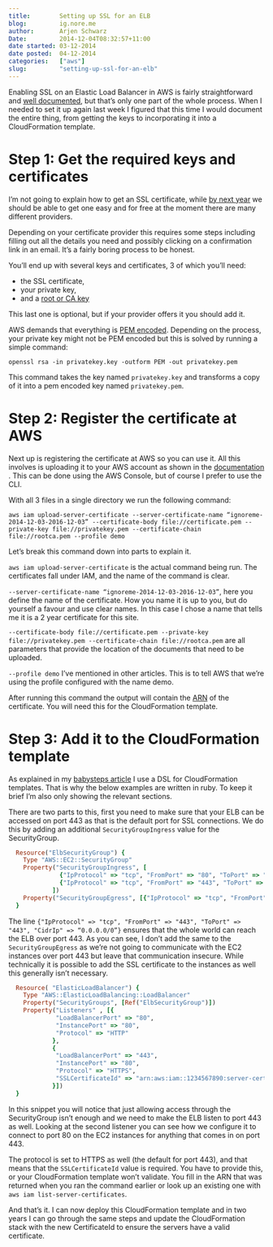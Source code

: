 ```yaml
---
title:        Setting up SSL for an ELB  
blog:         ig.nore.me  
author:       Arjen Schwarz  
Date:         2014-12-04T08:32:57+11:00  
date started: 03-12-2014  
date posted:  04-12-2014
categories:   ["aws"]
slug:         "setting-up-ssl-for-an-elb"
---
```


Enabling SSL on an Elastic Load Balancer in AWS is fairly straightforward and [well documented][1], but that’s only one part of the whole process. When I needed to set it up again last week I figured that this time I would document the entire thing, from getting the keys to incorporating it into a CloudFormation template. 

# Step 1: Get the required keys and certificates

I’m not going to explain how to get an SSL certificate, while [by next year][2] we should be able to get one easy and for free at the moment there are many different providers.

Depending on your certificate provider this requires some steps including filling out all the details you need and possibly clicking on a confirmation link in an email. It’s a fairly boring process to be honest.

You’ll end up with several keys and certificates, 3 of which you’ll need:

* the SSL certificate,
* your private key,
* and a [root or CA key][3]

This last one is optional, but if your provider offers it you should add it.

AWS demands that everything is [PEM encoded][4]. Depending on the process, your private key might not be PEM encoded but this is solved by running a simple command:

```
openssl rsa -in privatekey.key -outform PEM -out privatekey.pem
```

This command takes the key named `privatekey.key` and transforms a copy of it into a pem encoded key named `privatekey.pem`.

# Step 2: Register the certificate at AWS

Next up is registering the certificate at AWS so you can use it. All this involves is uploading it to your AWS account as shown in the [documentation][1] . This can be done using the AWS Console, but of course I prefer to use the CLI.

With all 3 files in a single directory we run the following command:

```
aws iam upload-server-certificate --server-certificate-name “ignoreme-2014-12-03-2016-12-03” --certificate-body file://certificate.pem --private-key file://privatekey.pem --certificate-chain file://rootca.pem --profile demo
```

Let’s break this command down into parts to explain it.

`aws iam upload-server-certificate` is the actual command being run. The certificates fall under IAM, and the name of the command is clear.

`--server-certificate-name “ignoreme-2014-12-03-2016-12-03”`, here you define the name of the certificate. How you name it is up to you, but do yourself a favour and use clear names. In this case I chose a name that tells me it is a 2 year certificate for this site.

`--certificate-body file://certificate.pem --private-key file://privatekey.pem --certificate-chain file://rootca.pem` are all parameters that provide the location of the documents that need to be uploaded. 

`--profile demo` I’ve mentioned in other articles. This is to tell AWS that we’re using the profile configured with the name demo.

After running this command the output will contain the [ARN][5] of the certificate. You will need this for the CloudFormation template.

# Step 3: Add it to the CloudFormation template

As explained in my [babysteps article][6] I use a DSL for CloudFormation templates. That is why the below examples are written in ruby. To keep it brief I’m also only showing the relevant sections.

There are two parts to this, first you need to make sure that your ELB can be accessed on port 443 as that is the default port for SSL connections. We do this by adding an additional `SecurityGroupIngress` value for the SecurityGroup.

```ruby
  Resource("ElbSecurityGroup") {
    Type "AWS::EC2::SecurityGroup"
    Property("SecurityGroupIngress", [
              {"IpProtocol" => "tcp", "FromPort" => "80", "ToPort" => "80", "CidrIp" => "0.0.0.0/0"},
              {"IpProtocol" => "tcp", "FromPort" => "443", "ToPort" => "443", "CidrIp" => "0.0.0.0/0"}
            ])
    Property("SecurityGroupEgress", [{"IpProtocol" => "tcp", "FromPort" => "80", "ToPort" => "80", "CidrIp" => "0.0.0.0/0"}])
  }
```

The line `{"IpProtocol" => "tcp", "FromPort" => "443", "ToPort" => "443", "CidrIp" => “0.0.0.0/0”}` ensures that the whole world can reach the ELB over port 443. As you can see, I don’t add the same to the `SecurityGroupEgress` as we’re not going to communicate with the EC2 instances over port 443 but leave that communication insecure. While technically it is possible to add the SSL certificate to the instances as well this generally isn’t necessary.

```ruby
  Resource( "ElasticLoadBalancer") {
    Type "AWS::ElasticLoadBalancing::LoadBalancer"
    Property("SecurityGroups", [Ref("ElbSecurityGroup")])
    Property("Listeners" , [{
             "LoadBalancerPort" => "80",
             "InstancePort" => "80",
             "Protocol" => "HTTP"
            },
            {
             "LoadBalancerPort" => "443",
             "InstancePort" => "80",
             "Protocol" => "HTTPS",
             "SSLCertificateId" => "arn:aws:iam::1234567890:server-certificate/ignoreme-2014-12-03-2016-12-03"
            }])
  }
```

In this snippet you will notice that just allowing access through the SecurityGroup isn’t enough and we need to make the ELB listen to port 443 as well. Looking at the second listener you can see how we configure it to connect to port 80 on the EC2 instances for anything that comes in on port 443.

The protocol is set to HTTPS as well (the default for port 443), and that means that the `SSLCertificateId` value is required. You have to provide this, or your CloudFormation template won’t validate. You fill in the ARN that was returned when you ran the command earlier or look up an existing one with `aws iam list-server-certificates`.

And that’s it. I can now deploy this CloudFormation template and in two years I can go through the same steps  and update the CloudFormation stack with the new CertificateId to ensure the servers have a valid certificate.


[1]: http://docs.aws.amazon.com/ElasticLoadBalancing/latest/DeveloperGuide/US_UpdatingLoadBalancerSSL.html
[2]: https://www.eff.org/deeplinks/2014/11/certificate-authority-encrypt-entire-web
[3]: https://en.wikipedia.org/wiki/Certificate_authority
[4]: https://en.wikipedia.org/wiki/Privacy-enhanced_Electronic_Mail
[5]: http://docs.aws.amazon.com/general/latest/gr/aws-arns-and-namespaces.html
[6]: http://ig.nore.me/2014/08/the-first-babysteps-with-cloudformation/